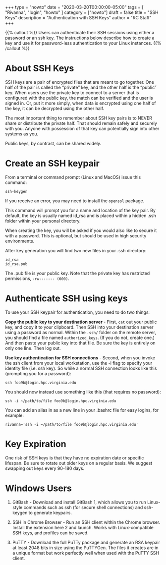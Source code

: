 +++
type = "howto"
date = "2020-03-20T00:00:00-05:00" 
tags = [ "Rivanna", "login", "howto" ] 
category = ["howto"]
draft = false 
title = "SSH Keys" 
description = "Authentication with SSH Keys" 
author = "RC Staff"
+++

{{% callout %}}
Users can authenticate their SSH sessions using either a password or an ssh key. The instructions below describe how to create a key and use it for password-less authentication to your Linux instances.
{{% /callout %}}

# About SSH Keys

SSH keys are a pair of encrypted files that are meant to go together. One half of the pair is called the “private” key, and the other half is the “public” key. When users use the private key to connect to a server that is configured with the public key, the match can be verified and the user is signed in. Or, put it more simply, when data is encrypted using one half of the key, it can be decrypted using the other half.

The most important thing to remember about SSH key pairs is to NEVER share or distribute the private half. That should remain safely and securely with you. Anyone with possession of that key can potentially sign into other systems as you.

Public keys, by contrast, can be shared widely.

# Create an SSH keypair

From a terminal or command prompt (Linux and MacOS) issue this command:

```
ssh-keygen
```

If you receive an error, you may need to install the `openssl` package.

This command will prompt you for a name and location of the key pair. By default, the key is usually named id_rsa and is placed within a hidden .ssh folder within your personal directory.

When creating the key, you will be asked if you would also like to secure it with a password. This is optional, but should be used in high security environments.

After key generation you will find two new files in your .ssh directory:
```
id_rsa
id_rsa.pub
```
The .pub file is your public key. Note that the private key has restricted permissions,
`-rw------- (600)`.

# Authenticate SSH using keys

To use your SSH keypair for authentication, you need to do two things:

**Copy the public key to your destination server** - First, `cat` out your public key, and copy it to your clipboard. Then SSH into your destination server using a password as normal. Within the `.ssh/` folder on the remote server, you should find a file named `authorized_keys`. (If you do not, create one.) And then paste your public key into that file. Be sure the key is entirely on only one line. Then log out.

**Use key authentication for SSH connections** - Second, when you invoke the ssh client from your local workstation, use the -i flag to specify your identity file (i.e. ssh key). So while a normal SSH connection looks like this (prompting you for a password):

```
ssh foo9b@login.hpc.virginia.edu
```
You should now instead use something like this (that requires no password):

```
ssh -i ~/path/to/file foo9b@login.hpc.virginia.edu
```

You can add an alias in as a new line in your .bashrc file for easy logins, for example:
```
rivanna='ssh -i ~/path/to/file foo9b@login.hpc.virginia.edu'
```

# Key Expiration

One risk of SSH keys is that they have no expiration date or specific lifespan. Be sure to rotate out older keys on a regular basis. We suggest swapping out keys every 90-180 days.

# Windows Users

1. GitBash - Download and install GitBash 1, which allows you to run Linux-style commands such as ssh (for secure shell connections) and ssh-keygen to generate keypairs.

2. SSH in Chrome Browser - Run an SSH client within the Chrome browser. Install the extension here 2 and launch. Works with Linux-compatible SSH keys, and profiles can be saved.

3. PuTTY - Download the full PuTTy package and generate an RSA keypair at least 2048 bits in size using the PuTTYGen. The files it creates are in a unique format but work perfectly well when used with the PuTTY SSH client.
